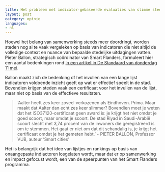```yaml
---
title: Het probleem met indicator-gebaseerde evaluaties van slimme steden
layout: post
category: opinie
languages:
- nl
---
```

Hoewel het belang van samenwerking steeds meer doordringt, worden steden nog al te vaak vergeleken op basis van indicatoren die niet altijd de volledige context en nuance van bepaalde stedelijke uitdagingen vatten. Pieter Ballon, strategisch coördinator van Smart Flanders, formuleert hier een aantal bedenkingen rond [in een artikel in De Standaard van donderdag 11 mei](http://www.standaard.be/cnt/dmf20170510_02876084). 

Ballon maakt zich de bedenking of het invullen van een lange lijst indicatoren voldoende inzicht geeft op wat er effectief speelt in de stad. Bovendien krijgen steden vaak een certificaat voor het invullen van de lijst, maar niet op basis van de effectieve resultaten.

>‘Aalter heeft zes keer zoveel verkozenen als Eindhoven. Prima. Maar maakt dat Aalter dan echt zes keer slimmer? Bovendien moet je weten dat het ISO37120-certificaat geen award is: je krijgt het niet omdat je goed scoort, maar omdat je scoort. De stad Riyad in Saudi-Arabië scoort slecht met 3,74 procent van de inwoners die geregistreerd is om te stemmen. Het gaat er niet om dat dit schandalig is, je krijgt het certificaat omdat je het gemeten hebt.’ - PIETER BALLON, Professor VUB, auteur ‘Smart cities’

Het is belangrijk dat het idee van lijstjes en rankings op basis van onaangepaste indiactoren losgelaten wordt, maar dat er op samenwerking en impact gefocust wordt, een van de speerpunten van het Smart Flanders programma.
